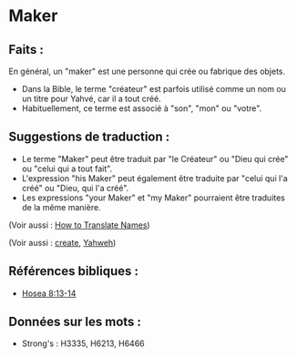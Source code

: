 # Maker

## Faits :

En général, un "maker" est une personne qui crée ou fabrique des objets.

* Dans la Bible, le terme "créateur" est parfois utilisé comme un nom ou un titre pour Yahvé, car il a tout créé.
* Habituellement, ce terme est associé à "son", "mon" ou "votre".

## Suggestions de traduction :

* Le terme "Maker" peut être traduit par "le Créateur" ou "Dieu qui crée" ou "celui qui a tout fait".
* L'expression "his Maker" peut également être traduite par "celui qui l'a créé" ou "Dieu, qui l'a créé".
* Les expressions "your Maker" et "my Maker" pourraient être traduites de la même manière.

(Voir aussi : [How to Translate Names](rc://en/ta/man/translate/translate-names))

(Voir aussi : [create](../other/creation.md), [Yahweh](../kt/yahweh.md))

## Références bibliques :

* [Hosea 8:13-14](rc://en/tn/help/hos/08/13)

## Données sur les mots :

* Strong's : H3335, H6213, H6466
